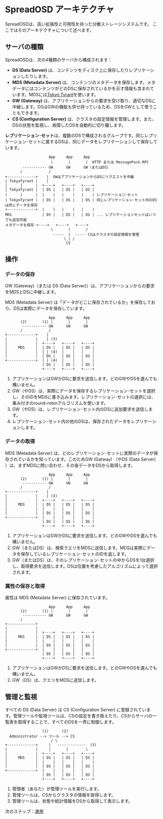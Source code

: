 SpreadOSD アーキテクチャ
========================

SpreadOSDは、高い拡張性と可用性を持った分散ストレージシステムです。
ここではそのアーキテクチャについて述べます。

## サーバの種類

SpreadOSDは、次の4種類のサーバから構成されます：

  - **DS (Data Server)** は、コンテンツをディスク上に保存したりレプリケーションしたりします。
  - **MDS (Metadata Server)** は、コンテンツのメタデータを保存します。メタデータにはコンテンツがどのDSに保存されているかを示す情報も含まれています。MDSには[Tokyo Tyrant](http://fallabs.com/tokyotyrant/)を使います。
  - **GW (Gateway)** は、アプリケーションからの要求を受け取り、適切なDSに中継します。DSはGWの機能も併せ持っているため、DSをGWとして使うこともできます。
  - **CS (Configuration Server)** は、クラスタの設定情報を管理します。また、DSの状態を監視し、故障したDSを自動的に切り離します。

**レプリケーション･セット**は、複数のDSで構成されるグループです。同じレプリケーション･セットに属するDSは、同じデータをレプリケーションして保存しています。


                        App     App     App
                         |       |       |  HTTP または MessagePack-RPC
            ----------- GW      GW      GW（またはDS）
           /            /
    +-------------+    |  GWはアプリケーションからDSにリクエストを中継
    | TokyoTyrant |    |
    |      |      |  +----+   +----+   +----+
    | TokyoTyrant |  | DS |   | DS |   | DS |
    |      |      |  |    |   |    |   |    | レプリケーション･セット
    | TokyoTyrant |  | DS |   | DS |   | DS | 同じレプリケーション･セット内のDSは同じデータを保存
    +-------------+  |    |   |    |   |    |
    MDS              | DS |   | DS |   | DS | ... レプリケーションセットはいつでも追加可能
    メタデータを保存 +----+   +----+   +----+
                         \       |       /
                          -----  |  ----- CSはクラスタの設定情報を管理
                               \ | /
                                CS


## 操作

### データの保存

GW (Gateway)（または DS (Data Server)）は、アプリケーションからの要求をMDSとDSに中継します。

MDS (Metadata Server) は「データがどこに保存されているか」を保存しており、DSは実際にデータを保存しています。

                        App     App     App
           (2)       (1) |       |       |
            ----------- GW      GW      GW
           /            /
    +-------------+    |
    |             |    | (3)
    |             |  +----+   +----+   +----+
    |     MDS     |  | DS |   | DS |   | DS |
    |             |  | | (4)  |    |   |    |
    |             |  | DS |   | DS |   | DS |
    +-------------+  | | (4)  |    |   |    |
                     | DS |   | DS |   | DS |
                     +----+   +----+   +----+

  1. アプリケーションはGWかDSに要求を送信します。どのGWやDSを選んでも構いません。
  2. GW（やDS）は、実際にデータを保存するレプリケーション･セットを選択し、そのIDをMDSに書き込みます。レプリケーション･セットの選択には、重み付きのround-robinアルゴリズムを使います。
  3. GW（やDS）は、レプリケーション･セット内のDSに追加要求を送信します。
  4. レプリケーション･セット内の他のDSは、保存されたデータをレプリケーションします。


### データの取得

MDS (Metadata Server) は、どのレプリケーション･セットに実際のデータが保存されているかを知っています。このためGW (Gatway) （やDS (Data Server) ）は、まずMDSに問い合わせ、その後データをDSから取得します。

                        App     App     App
           (2)       (1) |       |       |
            ----------- GW      GW      GW
           /            /
    +-------------+    |
    |             |    | (3)
    |             |  +----+   +----+   +----+
    |     MDS     |  | DS |   | DS |   | DS |
    |             |  |    |   |    |   |    |
    |             |  | DS |   | DS |   | DS |
    +-------------+  |    |   |    |   |    |
                     | DS |   | DS |   | DS |
                     +----+   +----+   +----+

  1. アプリケーションはGWかDSに要求を送信します。どのGWやDSを選んでも構いません。
  2. GW（またはDS）は、検索クエリをMDSに送信します。MDSは実際にデータを保存しているレプリケーション･セットのIDを返します。
  3. GW（またはDS）は、そのレプリケーション･セットの中からDSを1台選択し、取得要求を送信します。DSは位置を考慮したアルゴリズムによって選択されます。

<!--
（TODO: See HowTo Geo-redundancy）
-->


### 属性の保存と取得

属性は MDS (Metadata Server) に保存されています。

                        App     App     App
           (2)       (1) |       |       |
            ----------- GW      GW      GW
           /
    +-------------+
    |             |
    |             |  +----+   +----+   +----+
    |     MDS     |  | DS |   | DS |   | DS |
    |             |  |    |   |    |   |    |
    |             |  | DS |   | DS |   | DS |
    +-------------+  |    |   |    |   |    |
                     | DS |   | DS |   | DS |
                     +----+   +----+   +----+

  1. アプリケーションはGWかDSに要求を送信します。どのGWやDSを選んでも構いません。
  2. GW（DS）は、クエリをMDSに送信します。


## 管理と監視

すべての DS (Data Server) は CS (Configuration Server) に登録されています。管理ツールや監視ツールは、CSの設定を書き換えたり、CSからサーバの一覧表を取得することで、すべてのDSを一斉に制御します。

                     (1)      (2)
      Administrator --> ツール --> CS
                         / \
    +-------------+     |   -------------  (3)
    |             |     |       |        \
    |             |  +----+   +----+   +----+
    |     MDS     |  | DS |   | DS |   | DS |
    |             |  |    |   |    |   |    |
    |             |  | DS |   | DS |   | DS |
    +-------------+  |    |   |    |   |    |
                     | DS |   | DS |   | DS |
                     +----+   +----+   +----+

  1. 管理者（あなた）が管理ツールを実行します。
  2. 管理ツールは、CSからクラスタの情報を取得します。
  3. 管理ツールは、状態や統計情報をDSから取得して表示します。

次のステップ：[運用](operation.ja.md)

